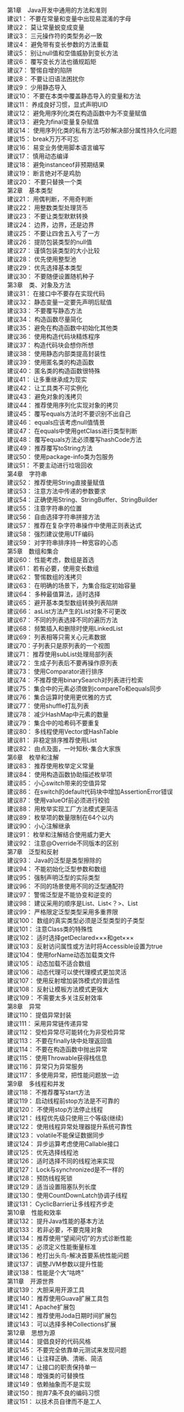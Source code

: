 第1章　Java开发中通用的方法和准则<br>
建议1： 不要在常量和变量中出现易混淆的字母<br>
建议2： 莫让常量蜕变成变量<br>
建议3： 三元操作符的类型务必一致<br>
建议4： 避免带有变长参数的方法重载<br>
建议5： 别让null值和空值威胁到变长方法<br>
建议6： 覆写变长方法也循规蹈矩<br>
建议7： 警惕自增的陷阱<br>
建议8： 不要让旧语法困扰你<br>
建议9： 少用静态导入<br>
建议10： 不要在本类中覆盖静态导入的变量和方法<br>
建议11： 养成良好习惯，显式声明UID<br>
建议12： 避免用序列化类在构造函数中为不变量赋值<br>
建议13： 避免为final变量复杂赋值<br>
建议14： 使用序列化类的私有方法巧妙解决部分属性持久化问题<br>
建议15： break万万不可忘<br>
建议16： 易变业务使用脚本语言编写<br>
建议17： 慎用动态编译<br>
建议18： 避免instanceof非预期结果<br>
建议19： 断言绝对不是鸡肋<br>
建议20： 不要只替换一个类<br>
第2章　基本类型<br>
建议21： 用偶判断，不用奇判断<br>
建议22： 用整数类型处理货币<br>
建议23： 不要让类型默默转换<br>
建议24： 边界，边界，还是边界<br>
建议25： 不要让四舍五入亏了一方<br>
建议26： 提防包装类型的null值<br>
建议27： 谨慎包装类型的大小比较<br>
建议28： 优先使用整型池<br>
建议29： 优先选择基本类型<br>
建议30： 不要随便设置随机种子<br>
第3章　类、对象及方法<br>
建议31： 在接口中不要存在实现代码<br>
建议32： 静态变量一定要先声明后赋值<br>
建议33： 不要覆写静态方法<br>
建议34： 构造函数尽量简化<br>
建议35： 避免在构造函数中初始化其他类<br>
建议36： 使用构造代码块精炼程序<br>
建议37： 构造代码块会想你所想<br>
建议38： 使用静态内部类提高封装性<br>
建议39： 使用匿名类的构造函数<br>
建议40： 匿名类的构造函数很特殊<br>
建议41： 让多重继承成为现实<br>
建议42： 让工具类不可实例化<br>
建议43： 避免对象的浅拷贝<br>
建议44： 推荐使用序列化实现对象的拷贝<br>
建议45： 覆写equals方法时不要识别不出自己<br>
建议46： equals应该考虑null值情景<br>
建议47： 在equals中使用getClass进行类型判断<br>
建议48： 覆写equals方法必须覆写hashCode方法<br>
建议49： 推荐覆写toString方法<br>
建议50： 使用package-info类为包服务<br>
建议51： 不要主动进行垃圾回收<br>
第4章　字符串<br>
建议52： 推荐使用String直接量赋值<br>
建议53： 注意方法中传递的参数要求<br>
建议54： 正确使用String、StringBuffer、StringBuilder<br>
建议55： 注意字符串的位置<br>
建议56： 自由选择字符串拼接方法<br>
建议57： 推荐在复杂字符串操作中使用正则表达式<br>
建议58： 强烈建议使用UTF编码<br>
建议59： 对字符串排序持一种宽容的心态<br>
第5章　数组和集合<br>
建议60： 性能考虑，数组是首选<br>
建议61： 若有必要，使用变长数组<br>
建议62： 警惕数组的浅拷贝<br>
建议63： 在明确的场景下，为集合指定初始容量<br>
建议64： 多种最值算法，适时选择<br>
建议65： 避开基本类型数组转换列表陷阱<br>
建议66： asList方法产生的List对象不可更改<br>
建议67： 不同的列表选择不同的遍历方法<br>
建议68： 频繁插入和删除时使用LinkedList<br>
建议69： 列表相等只需关心元素数据<br>
建议70：子列表只是原列表的一个视图<br>
建议71： 推荐使用subList处理局部列表<br>
建议72： 生成子列表后不要再操作原列表<br>
建议73： 使用Comparator进行排序<br>
建议74： 不推荐使用binarySearch对列表进行检索<br>
建议75： 集合中的元素必须做到compareTo和equals同步<br>
建议76： 集合运算时使用更优雅的方式<br>
建议77： 使用shuffle打乱列表<br>
建议78： 减少HashMap中元素的数量<br>
建议79： 集合中的哈希码不要重复<br>
建议80： 多线程使用Vector或HashTable<br>
建议81： 非稳定排序推荐使用List<br>
建议82： 由点及面，一叶知秋-集合大家族<br>
第6章　枚举和注解<br>
建议83： 推荐使用枚举定义常量<br>
建议84： 使用构造函数协助描述枚举项<br>
建议85： 小心switch带来的空值异常<br>
建议86： 在switch的default代码块中增加AssertionError错误<br>
建议87： 使用valueOf前必须进行校验<br>
建议88： 用枚举实现工厂方法模式更简洁<br>
建议89： 枚举项的数量限制在64个以内<br>
建议90： 小心注解继承<br>
建议91： 枚举和注解结合使用威力更大<br>
建议92： 注意@Override不同版本的区别<br>
第7章　泛型和反射<br>
建议93： Java的泛型是类型擦除的<br>
建议94： 不能初始化泛型参数和数组<br>
建议95： 强制声明泛型的实际类型<br>
建议96： 不同的场景使用不同的泛型通配符<br>
建议97： 警惕泛型是不能协变和逆变的<br>
建议98： 建议采用的顺序是List、List<？>、List<br>
建议99： 严格限定泛型类型采用多重界限<br>
建议100： 数组的真实类型必须是泛型类型的子类型<br>
建议101： 注意Class类的特殊性<br>
建议102： 适时选择getDeclared×××和get×××<br>
建议103： 反射访问属性或方法时将Accessible设置为true<br> 
建议104： 使用forName动态加载类文件<br>
建议105： 动态加载不适合数组<br>
建议106： 动态代理可以使代理模式更加灵活<br>
建议107： 使用反射增加装饰模式的普适性<br>
建议108： 反射让模板方法模式更强大<br>
建议109： 不需要太多关注反射效率<br>
第8章　异常<br>
建议110： 提倡异常封装<br>
建议111： 采用异常链传递异常<br>
建议112： 受检异常尽可能转化为非受检异常<br>
建议113： 不要在finally块中处理返回值<br>
建议114： 不要在构造函数中抛出异常<br>
建议115： 使用Throwable获得栈信息<br>
建议116： 异常只为异常服务<br>
建议117： 多使用异常，把性能问题放一边<br>
第9章　多线程和并发<br>
建议118： 不推荐覆写start方法<br>
建议119： 启动线程前stop方法是不可靠的<br>
建议120： 不使用stop方法停止线程<br>
建议121： 线程优先级只使用三个等级(继续)<br>
建议122： 使用线程异常处理器提升系统可靠性<br>
建议123： volatile不能保证数据同步<br>
建议124： 异步运算考虑使用Callable接口<br>
建议125： 优先选择线程池<br>
建议126： 适时选择不同的线程池来实现<br>
建议127： Lock与synchronized是不一样的<br>
建议128： 预防线程死锁<br>
建议129： 适当设置阻塞队列长度<br>
建议130： 使用CountDownLatch协调子线程<br>
建议131： CyclicBarrier让多线程齐步走<br>
第10章　性能和效率<br>
建议132： 提升Java性能的基本方法<br>
建议133： 若非必要，不要克隆对象<br>
建议134： 推荐使用“望闻问切”的方式诊断性能<br>
建议135： 必须定义性能衡量标准<br>
建议136： 枪打出头鸟-解决首要系统性能问题<br>
建议137： 调整JVM参数以提升性能<br>
建议138： 性能是个大“咕咚”<br>
第11章　开源世界<br>
建议139： 大胆采用开源工具<br>
建议140： 推荐使用Guava扩展工具包<br>
建议141： Apache扩展包<br>
建议142： 推荐使用Joda日期时间扩展包<br>
建议143： 可以选择多种Collections扩展<br>
第12章　思想为源<br>
建议144： 提倡良好的代码风格<br>
建议145： 不要完全依靠单元测试来发现问题<br>
建议146： 让注释正确、清晰、简洁<br>
建议147： 让接口的职责保持单一<br>
建议148： 增强类的可替换性<br>
建议149： 依赖抽象而不是实现<br>
建议150： 抛弃7条不良的编码习惯<br>
建议151： 以技术员自律而不是工人<br>
